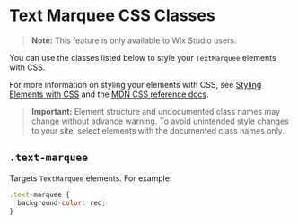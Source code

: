 # Text Marquee CSS Classes

> **Note:** This feature is only available to Wix Studio users.

You can use the classes listed below
to style your `TextMarquee` elements with CSS.

For more information on styling your elements with CSS, see
[Styling Elements with CSS](https://dev.wix.com/docs/velo/api-reference/$w/styling-elements-with-css) and the [MDN CSS reference docs](https://developer.mozilla.org/en-US/docs/Learn/CSS).

<blockquote class="important">

__Important:__
Element structure and undocumented class names may change without advance warning. To avoid unintended style changes to your site, select elements with the documented class names only.
</blockquote>

## `.text-marquee`

Targets `TextMarquee` elements. For example:

```js
.text-marquee {
  background-color: red;
}
```
